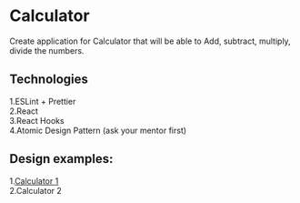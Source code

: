 # Calculator
Create application for Calculator that will be able to Add, subtract, multiply, divide the numbers.

## Technologies
1.ESLint + Prettier<br>
2.React<br>
3.React Hooks<br>
4.Atomic Design Pattern (ask your mentor first)<br>
## Design examples:
1.[Calculator 1](https://prnt.sc/t49oxf)<br>
2.Calculator 2
